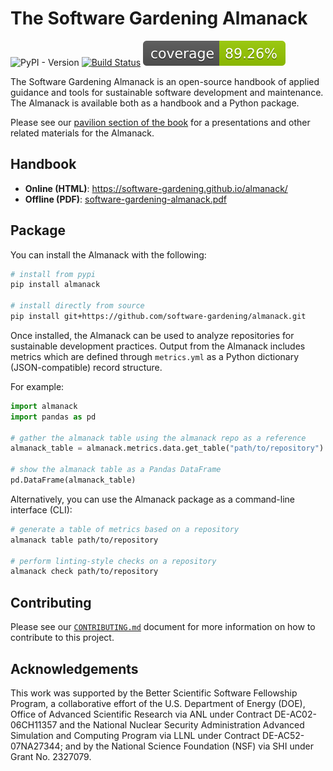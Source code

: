 # The Software Gardening Almanack

![PyPI - Version](https://img.shields.io/pypi/v/almanack)
[![Build Status](https://github.com/software-gardening/almanack/actions/workflows/pytest-tests.yml/badge.svg?branch=main)](https://github.com/software-gardening/almanack/actions/workflows/pytest-tests.yml?query=branch%3Amain)
![Coverage Status](https://raw.githubusercontent.com/software-gardening/almanack/main/media/coverage-badge.svg)

The Software Gardening Almanack is an open-source handbook of applied guidance and tools for sustainable software development and maintenance.
The Almanack is available both as a handbook and a Python package.

Please see our [pavilion section of the book]() for a presentations and other related materials for the Almanack.

## Handbook

- __Online (HTML)__: https://software-gardening.github.io/almanack/
- __Offline (PDF)__: [software-gardening-almanack.pdf](https://software-gardening.github.io/almanack/software-gardening-almanack.pdf)

## Package

You can install the Almanack with the following:

```bash
# install from pypi
pip install almanack

# install directly from source
pip install git+https://github.com/software-gardening/almanack.git
```

Once installed, the Almanack can be used to analyze repositories for sustainable development practices.
Output from the Almanack includes metrics which are defined through `metrics.yml` as a Python dictionary (JSON-compatible) record structure.

For example:

```python
import almanack
import pandas as pd

# gather the almanack table using the almanack repo as a reference
almanack_table = almanack.metrics.data.get_table("path/to/repository")

# show the almanack table as a Pandas DataFrame
pd.DataFrame(almanack_table)
```

Alternatively, you can use the Almanack package as a command-line interface (CLI):

```bash
# generate a table of metrics based on a repository
almanack table path/to/repository

# perform linting-style checks on a repository
almanack check path/to/repository
```

## Contributing

Please see our [`CONTRIBUTING.md`](CONTRIBUTING.md) document for more information on how to contribute to this project.

## Acknowledgements

This work was supported by the Better Scientific Software Fellowship Program, a collaborative effort of the U.S. Department of Energy (DOE), Office of Advanced Scientific Research via ANL under Contract DE-AC02-06CH11357 and the National Nuclear Security Administration Advanced Simulation and Computing Program via LLNL under Contract DE-AC52-07NA27344; and by the National Science Foundation (NSF) via SHI under Grant No. 2327079.
